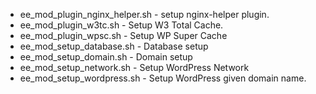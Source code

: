 
- ee_mod_plugin_nginx_helper.sh -  setup nginx-helper plugin.
- ee_mod_plugin_w3tc.sh - Setup W3 Total Cache.
- ee_mod_plugin_wpsc.sh - Setup WP Super Cache	
- ee_mod_setup_database.sh - Database setup
- ee_mod_setup_domain.sh - Domain setup	
- ee_mod_setup_network.sh - Setup WordPress Network
- ee_mod_setup_wordpress.sh - Setup WordPress given domain name.